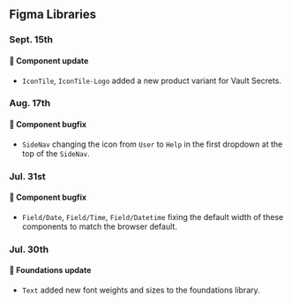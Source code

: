 ## Figma Libraries

### Sept. 15th 

#### 🔄 Component update

- `IconTile`, `IconTile-Logo` added a new product variant for Vault Secrets.

### Aug. 17th 

#### 🐞 Component bugfix

- `SideNav` changing the icon from `User` to `Help` in the first dropdown at the top of the `SideNav`.

### Jul. 31st

#### 🐞 Component bugfix

- `Field/Date`, `Field/Time`, `Field/Datetime` fixing the default width of these components to match the browser default.

### Jul. 30th

#### 🎨 Foundations update

- `Text` added new font weights and sizes to the foundations library. 